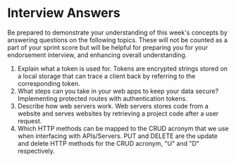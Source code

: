 # Interview Answers
Be prepared to demonstrate your understanding of this week's concepts by answering questions on the following topics. These will not be counted as a part of your sprint score but will be helpful for preparing you for your endorsement interview, and enhancing overall understanding.


1. Explain what a token is used for.
    Tokens are encrypted strings stored on a local storage that can trace a client back by referring to the corresponding token.
2. What steps can you take in your web apps to keep your data secure?
    Implementing protected routes with authentication tokens. 
3. Describe how web servers work.
    Web servers stores code from a website and serves websites by retrieving a project code after a user request.
4. Which HTTP methods can be mapped to the CRUD acronym that we use when interfacing with APIs/Servers.
    PUT and DELETE are the update and delete HTTP methods for the CRUD acronym, "U" and "D" respectively.